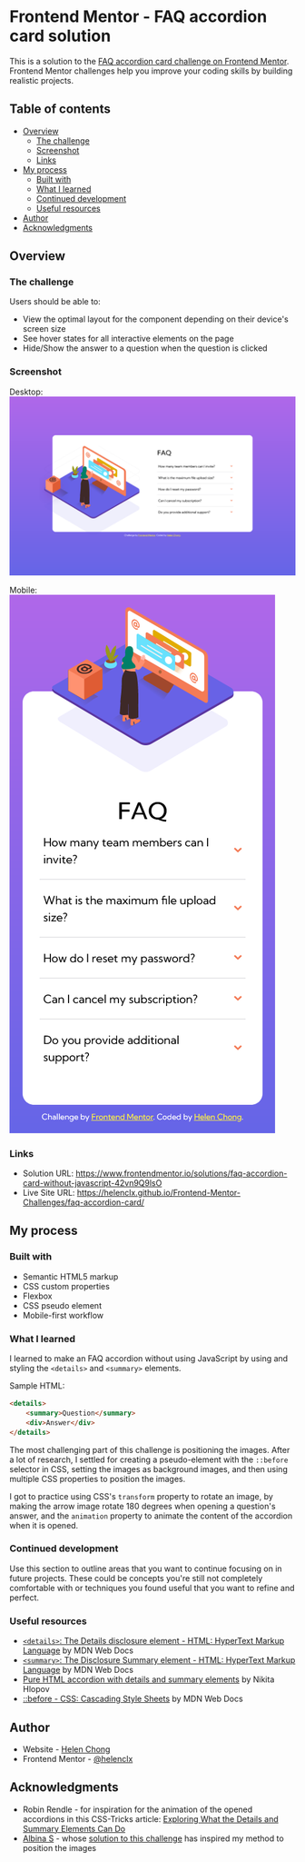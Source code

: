 # Frontend Mentor - FAQ accordion card solution

This is a solution to the [FAQ accordion card challenge on Frontend Mentor](https://www.frontendmentor.io/challenges/faq-accordion-card-XlyjD0Oam). Frontend Mentor challenges help you improve your coding skills by building realistic projects. 

## Table of contents

- [Overview](#overview)
    - [The challenge](#the-challenge)
    - [Screenshot](#screenshot)
    - [Links](#links)
- [My process](#my-process)
    - [Built with](#built-with)
    - [What I learned](#what-i-learned)
    - [Continued development](#continued-development)
    - [Useful resources](#useful-resources)
- [Author](#author)
- [Acknowledgments](#acknowledgments)

## Overview

### The challenge

Users should be able to:

- View the optimal layout for the component depending on their device's screen size
- See hover states for all interactive elements on the page
- Hide/Show the answer to a question when the question is clicked

### Screenshot

Desktop:  
![](./screenshot-desktop.png)

Mobile:  
![](./screenshot-mobile.png)

### Links

- Solution URL: https://www.frontendmentor.io/solutions/faq-accordion-card-without-javascript-42vn9Q9lsO
- Live Site URL: https://helenclx.github.io/Frontend-Mentor-Challenges/faq-accordion-card/

## My process

### Built with

- Semantic HTML5 markup
- CSS custom properties
- Flexbox
- CSS pseudo element
- Mobile-first workflow

### What I learned

I learned to make an FAQ accordion without using JavaScript by using and styling the `<details>` and `<summary>` elements.

Sample HTML:
```html
<details>
    <summary>Question</summary>
    <div>Answer</div>
</details>
```

The most challenging part of this challenge is positioning the images. After a lot of research, I settled for creating a pseudo-element with the `::before` selector in CSS, setting the images as background images, and then using multiple CSS properties to position the images.

I got to practice using CSS's `transform` property to rotate an image, by making the arrow image rotate 180 degrees when opening a question's answer, and the `animation` property to animate the content of the accordion when it is opened.

### Continued development

Use this section to outline areas that you want to continue focusing on in future projects. These could be concepts you're still not completely comfortable with or techniques you found useful that you want to refine and perfect.

### Useful resources

- [`<details>`: The Details disclosure element - HTML: HyperText Markup Language](https://developer.mozilla.org/en-US/docs/Web/HTML/Element/details) by MDN Web Docs
- [`<summary>`: The Disclosure Summary element - HTML: HyperText Markup Language](https://developer.mozilla.org/en-US/docs/Web/HTML/Element/summary) by MDN Web Docs
- [Pure HTML accordion with details and summary elements](https://nikitahl.com/native-html-accordion) by Nikita Hlopov
- [::before - CSS: Cascading Style Sheets](https://developer.mozilla.org/en-US/docs/Web/CSS/::before) by MDN Web Docs

## Author

- Website - [Helen Chong](https://helenclx.github.io/)
- Frontend Mentor - [@helenclx](https://www.frontendmentor.io/profile/helenclx)

## Acknowledgments

- Robin Rendle - for inspiration for the animation of the opened accordions in this CSS-Tricks article: [Exploring What the Details and Summary Elements Can Do](https://css-tricks.com/exploring-what-the-details-and-summary-elements-can-do/)
- [Albina S](https://www.frontendmentor.io/profile/albina0104) - whose [solution to this challenge](https://www.frontendmentor.io/solutions/solution-without-javascript-gIKXvLmHIO) has inspired my method to position the images